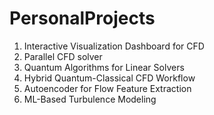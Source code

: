 # PersonalProjects

1. Interactive Visualization Dashboard for CFD 
2. Parallel CFD solver
3. Quantum Algorithms for Linear Solvers
4. Hybrid Quantum-Classical CFD Workflow
5. Autoencoder for Flow Feature Extraction
6. ML-Based Turbulence Modeling


